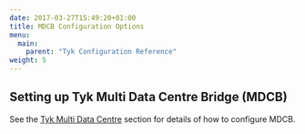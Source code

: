 ```yaml
---
date: 2017-03-27T15:49:20+01:00
title: MDCB Configuration Options
menu:
  main:
    parent: "Tyk Configuration Reference"
weight: 5 
---
```


## Setting up Tyk Multi Data Centre Bridge (MDCB)

See the [Tyk Multi Data Centre](https://tyk.io/docs/tyk-multi-data-centre/) section for details of how to configure MDCB.

